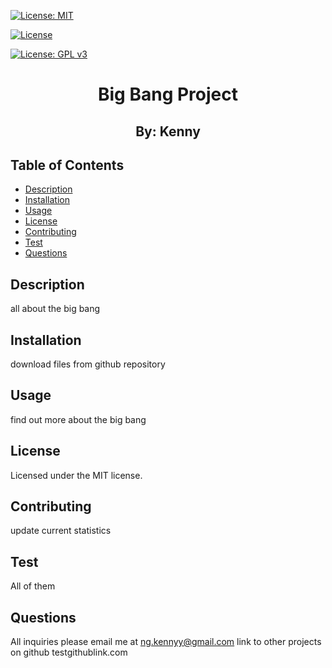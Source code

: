 
[![License: MIT](https://img.shields.io/badge/License-MIT-yellow.svg)](https://opensource.org/licenses/MIT)

[![License](https://img.shields.io/badge/License-BSD_3--Clause-blue.svg)](https://opensource.org/licenses/BSD-3-Clause)

[![License: GPL v3](https://img.shields.io/badge/License-GPLv3-blue.svg)](https://www.gnu.org/licenses/gpl-3.0)


<h1 alight="left"></h1>
<h1 align="center">Big Bang Project</h1>
<h2 align="center">By: Kenny</h2>

## Table of Contents
- [Description](#description)
- [Installation](#installation)
- [Usage](#usage)
- [License](#license)
- [Contributing](#contributing)
- [Test](#test)
- [Questions](#questions)

## Description 
all about the big bang

## Installation
download files from github repository

## Usage
find out more about the big bang

## License
Licensed under the MIT license.

## Contributing
update current statistics

## Test
All of them  

## Questions
All inquiries please email me at ng.kennyy@gmail.com link to other projects on github testgithublink.com

